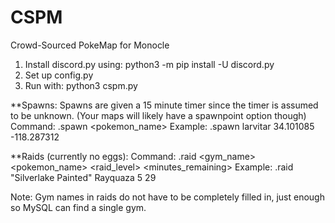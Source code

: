 # CSPM
Crowd-Sourced PokeMap for Monocle

1) Install discord.py using: python3 -m pip install -U discord.py
2) Set up config.py
3) Run with:
    python3 cspm.py
    
**Spawns:
Spawns are given a 15 minute timer since the timer is assumed to be unknown. (Your maps will likely have a spawnpoint option though)
Command: .spawn <pokemon_name> <lat> <lon>
Example: .spawn larvitar 34.101085 -118.287312

**Raids (currently no eggs):
Command: .raid <gym_name> <pokemon_name> <raid_level> <minutes_remaining>
Example: .raid "Silverlake Painted" Rayquaza 5 29

Note: Gym names in raids do not have to be completely filled in, just enough so MySQL can find a single gym. 
